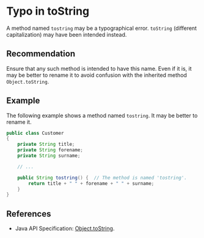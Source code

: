 # Typo in toString
A method named `tostring` may be a typographical error. `toString` (different capitalization) may have been intended instead.


## Recommendation
Ensure that any such method is intended to have this name. Even if it is, it may be better to rename it to avoid confusion with the inherited method `Object.toString`.


## Example
The following example shows a method named `tostring`. It may be better to rename it.


```java
public class Customer
{
	private String title;
	private String forename;
	private String surname;

	// ...

	public String tostring() {  // The method is named 'tostring'.
		return title + " " + forename + " " + surname;
	}
}
```

## References
* Java API Specification: [ Object.toString](https://docs.oracle.com/en/java/javase/11/docs/api/java.base/java/lang/Object.html#toString()).
